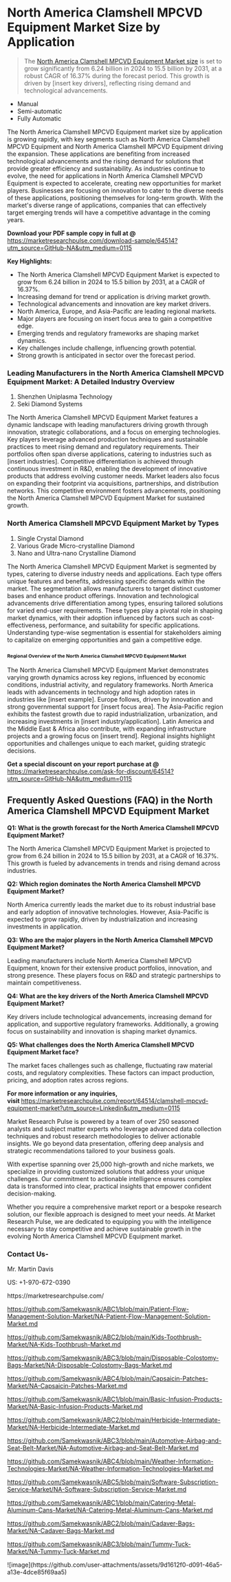 <h1>North America Clamshell MPCVD Equipment Market&nbsp;Size by Application</h1><blockquote><p>The <a href="https://marketresearchpulse.com/download-sample/64514?utm_source=GitHub-NA&amp;utm_medium=0115">North America Clamshell MPCVD Equipment Market size</a> is set to grow significantly from 6.24 billion in 2024 to 15.5 billion by 2031, at a robust CAGR of 16.37% during the forecast period. This growth is driven by [insert key drivers], reflecting rising demand and technological advancements.</p></blockquote><ul><li>Manual<li> Semi-automatic<li> Fully Automatic</li></ul><p>The North America Clamshell MPCVD Equipment market size by application is growing rapidly, with key segments such as North America Clamshell MPCVD Equipment and North America Clamshell MPCVD Equipment driving the expansion. These applications are benefiting from increased technological advancements and the rising demand for solutions that provide greater efficiency and sustainability. As industries continue to evolve, the need for applications in North America Clamshell MPCVD Equipment is expected to accelerate, creating new opportunities for market players. Businesses are focusing on innovation to cater to the diverse needs of these applications, positioning themselves for long-term growth. With the market's diverse range of applications, companies that can effectively target emerging trends will have a competitive advantage in the coming years.</p><p><strong>Download your PDF sample copy in full at @ </strong><a href="https://marketresearchpulse.com/download-sample/64514?utm_source=GitHub-NA&amp;utm_medium=0115">https://marketresearchpulse.com/download-sample/64514?utm_source=GitHub-NA&amp;utm_medium=0115</a></p><p><strong>Key Highlights: </strong></p><ul><li>The North America Clamshell MPCVD Equipment Market is expected to grow from 6.24 billion in 2024 to 15.5 billion by 2031, at a CAGR of 16.37%.</li><li>Increasing demand for trend or application is driving market growth.</li><li>Technological advancements and innovation are key market drivers.</li><li>North America, Europe, and Asia-Pacific are leading regional markets.</li><li>Major players are focusing on insert focus area to gain a competitive edge.</li><li>Emerging trends and regulatory frameworks are shaping market dynamics.</li><li>Key challenges include challenge, influencing growth potential.</li><li>Strong growth is anticipated in sector over the forecast period.</li></ul><h3>Leading Manufacturers in the North America Clamshell MPCVD Equipment Market: A Detailed Industry Overview</h3><ol><li>Shenzhen Uniplasma Technology</li><li>Seki Diamond Systems</li></ol><div class="flex max-w-full flex-col flex-grow"><div class="min-h-8 text-message flex w-full flex-col items-end gap-2 whitespace-normal break-words [.text-message+&amp;]:mt-5" dir="auto" data-message-author-role="assistant" data-message-id="fd8432e4-4910-450d-b182-61b7bfb0a01f" data-message-model-slug="gpt-4o"><div class="flex w-full flex-col gap-1 empty:hidden first:pt-[3px]"><div class="markdown prose w-full break-words dark:prose-invert light"><p>The North America Clamshell MPCVD Equipment Market features a dynamic landscape with leading manufacturers driving growth through innovation, strategic collaborations, and a focus on emerging technologies. Key players leverage advanced production techniques and sustainable practices to meet rising demand and regulatory requirements. Their portfolios often span diverse applications, catering to industries such as [insert industries]. Competitive differentiation is achieved through continuous investment in R&amp;D, enabling the development of innovative products that address evolving customer needs. Market leaders also focus on expanding their footprint via acquisitions, partnerships, and distribution networks. This competitive environment fosters advancements, positioning the North America Clamshell MPCVD Equipment Market for sustained growth.</p></div></div></div></div><h3>North America Clamshell MPCVD Equipment Market by Types</h3><ol><li>Single Crystal Diamond<li> Various Grade Micro-crystalline Diamond<li> Nano and Ultra-nano Crystalline Diamond</li></ol><div class="flex max-w-full flex-col flex-grow"><div class="min-h-8 text-message flex w-full flex-col items-end gap-2 whitespace-normal break-words [.text-message+&amp;]:mt-5" dir="auto" data-message-author-role="assistant" data-message-id="084470be-0bb7-4664-bddf-5156b4f41249" data-message-model-slug="gpt-4o-mini"><div class="flex w-full flex-col gap-1 empty:hidden first:pt-[3px]"><div class="markdown prose w-full break-words dark:prose-invert light"><p>The North America Clamshell MPCVD Equipment Market is segmented by types, catering to diverse industry needs and applications. Each type offers unique features and benefits, addressing specific demands within the market. The segmentation allows manufacturers to target distinct customer bases and enhance product offerings. Innovation and technological advancements drive differentiation among types, ensuring tailored solutions for varied end-user requirements. These types play a pivotal role in shaping market dynamics, with their adoption influenced by factors such as cost-effectiveness, performance, and suitability for specific applications. Understanding type-wise segmentation is essential for stakeholders aiming to capitalize on emerging opportunities and gain a competitive edge.</p></div></div></div></div><h3><span style="font-size: 11px;">Regional Overview of the North America Clamshell MPCVD Equipment Market</span></h3><div class="flex max-w-full flex-col flex-grow"><div class="min-h-8 text-message flex w-full flex-col items-end gap-2 whitespace-normal break-words [.text-message+&amp;]:mt-5" dir="auto" data-message-author-role="assistant" data-message-id="e9038762-ce64-4e30-91c9-9bd413514231" data-message-model-slug="gpt-4o-mini"><div class="flex w-full flex-col gap-1 empty:hidden first:pt-[3px]"><div class="markdown prose w-full break-words dark:prose-invert light"><p>The North America Clamshell MPCVD Equipment Market demonstrates varying growth dynamics across key regions, influenced by economic conditions, industrial activity, and regulatory frameworks. North America leads with advancements in technology and high adoption rates in industries like [insert example]. Europe follows, driven by innovation and strong governmental support for [insert focus area]. The Asia-Pacific region exhibits the fastest growth due to rapid industrialization, urbanization, and increasing investments in [insert industry/application]. Latin America and the Middle East &amp; Africa also contribute, with expanding infrastructure projects and a growing focus on [insert trend]. Regional insights highlight opportunities and challenges unique to each market, guiding strategic decisions.</p></div></div></div></div><p><strong>Get a special discount on your report purchase at @ </strong><a href="https://marketresearchpulse.com/ask-for-discount/64514?utm_source=GitHub-NA&amp;utm_medium=0115">https://marketresearchpulse.com/ask-for-discount/64514?utm_source=GitHub-NA&amp;utm_medium=0115</a></p><h2>Frequently Asked Questions (FAQ) in the North America Clamshell MPCVD Equipment Market</h2><p><strong>Q1: What is the growth forecast for the North America Clamshell MPCVD Equipment Market?</strong></p><p>The North America Clamshell MPCVD Equipment Market is projected to grow from 6.24 billion in 2024 to 15.5 billion by 2031, at a CAGR of 16.37%. This growth is fueled by advancements in trends and rising demand across industries.</p><p><strong>Q2: Which region dominates the North America Clamshell MPCVD Equipment Market?</strong></p><p>North America currently leads the market due to its robust industrial base and early adoption of innovative technologies. However, Asia-Pacific is expected to grow rapidly, driven by industrialization and increasing investments in application.</p><p><strong>Q3: Who are the major players in the North America Clamshell MPCVD Equipment Market?</strong></p><p>Leading manufacturers include North America Clamshell MPCVD Equipment, known for their extensive product portfolios, innovation, and strong presence. These players focus on R&amp;D and strategic partnerships to maintain competitiveness.</p><p><strong>Q4: What are the key drivers of the North America Clamshell MPCVD Equipment Market?</strong></p><p>Key drivers include technological advancements, increasing demand for application, and supportive regulatory frameworks. Additionally, a growing focus on sustainability and innovation is shaping market dynamics.</p><p><strong>Q5: What challenges does the North America Clamshell MPCVD Equipment Market face?</strong></p><p>The market faces challenges such as challenge, fluctuating raw material costs, and regulatory complexities. These factors can impact production, pricing, and adoption rates across regions.</p><p><strong>For more information or any inquiries, visit&nbsp;</strong><a href="https://marketresearchpulse.com/report/64514/clamshell-mpcvd-equipment-market?utm_source=Linkedin&utm_medium=0115">https://marketresearchpulse.com/report/64514/clamshell-mpcvd-equipment-market?utm_source=Linkedin&utm_medium=0115</a></p><p>Market Research Pulse is powered by a team of over 250 seasoned analysts and subject matter experts who leverage advanced data collection techniques and robust research methodologies to deliver actionable insights. We go beyond data presentation, offering deep analysis and strategic recommendations tailored to your business goals.</p><p>With expertise spanning over 25,000 high-growth and niche markets, we specialize in providing customized solutions that address your unique challenges. Our commitment to actionable intelligence ensures complex data is transformed into clear, practical insights that empower confident decision-making.</p><p>Whether you require a comprehensive market report or a bespoke research solution, our flexible approach is designed to meet your needs. At Market Research Pulse, we are dedicated to equipping you with the intelligence necessary to stay competitive and achieve sustainable growth in the evolving North America Clamshell MPCVD Equipment market.</p><h3><strong>Contact Us-</strong></h3><p>Mr. Martin Davis</p><p>US: +1-970-672-0390</p><p>https://marketresearchpulse.com/</p><p><a href="https://github.com/Samekwasnik/ABC1/blob/main/Patient-Flow-Management-Solution-Market/NA-Patient-Flow-Management-Solution-Market.md">https://github.com/Samekwasnik/ABC1/blob/main/Patient-Flow-Management-Solution-Market/NA-Patient-Flow-Management-Solution-Market.md</a></p><p><a href="https://github.com/Samekwasnik/ABC2/blob/main/Kids-Toothbrush-Market/NA-Kids-Toothbrush-Market.md">https://github.com/Samekwasnik/ABC2/blob/main/Kids-Toothbrush-Market/NA-Kids-Toothbrush-Market.md</a></p><p><a href="https://github.com/Samekwasnik/ABC3/blob/main/Disposable-Colostomy-Bags-Market/NA-Disposable-Colostomy-Bags-Market.md">https://github.com/Samekwasnik/ABC3/blob/main/Disposable-Colostomy-Bags-Market/NA-Disposable-Colostomy-Bags-Market.md</a></p><p><a href="https://github.com/Samekwasnik/ABC4/blob/main/Capsaicin-Patches-Market/NA-Capsaicin-Patches-Market.md">https://github.com/Samekwasnik/ABC4/blob/main/Capsaicin-Patches-Market/NA-Capsaicin-Patches-Market.md</a></p><p><a href="https://github.com/Samekwasnik/ABC1/blob/main/Basic-Infusion-Products-Market/NA-Basic-Infusion-Products-Market.md">https://github.com/Samekwasnik/ABC1/blob/main/Basic-Infusion-Products-Market/NA-Basic-Infusion-Products-Market.md</a></p><p><a href="https://github.com/Samekwasnik/ABC2/blob/main/Herbicide-Intermediate-Market/NA-Herbicide-Intermediate-Market.md">https://github.com/Samekwasnik/ABC2/blob/main/Herbicide-Intermediate-Market/NA-Herbicide-Intermediate-Market.md</a></p><p><a href="https://github.com/Samekwasnik/ABC3/blob/main/Automotive-Airbag-and-Seat-Belt-Market/NA-Automotive-Airbag-and-Seat-Belt-Market.md">https://github.com/Samekwasnik/ABC3/blob/main/Automotive-Airbag-and-Seat-Belt-Market/NA-Automotive-Airbag-and-Seat-Belt-Market.md</a></p><p><a href="https://github.com/Samekwasnik/ABC4/blob/main/Weather-Information-Technologies-Market/NA-Weather-Information-Technologies-Market.md">https://github.com/Samekwasnik/ABC4/blob/main/Weather-Information-Technologies-Market/NA-Weather-Information-Technologies-Market.md</a></p><p><a href="https://github.com/Samekwasnik/ABC5/blob/main/Software-Subscription-Service-Market/NA-Software-Subscription-Service-Market.md">https://github.com/Samekwasnik/ABC5/blob/main/Software-Subscription-Service-Market/NA-Software-Subscription-Service-Market.md</a></p><p><a href="https://github.com/Samekwasnik/ABC1/blob/main/Catering-Metal-Aluminum-Cans-Market/NA-Catering-Metal-Aluminum-Cans-Market.md">https://github.com/Samekwasnik/ABC1/blob/main/Catering-Metal-Aluminum-Cans-Market/NA-Catering-Metal-Aluminum-Cans-Market.md</a></p><p><a href="https://github.com/Samekwasnik/ABC2/blob/main/Cadaver-Bags-Market/NA-Cadaver-Bags-Market.md">https://github.com/Samekwasnik/ABC2/blob/main/Cadaver-Bags-Market/NA-Cadaver-Bags-Market.md</a></p><p><a href="https://github.com/Samekwasnik/ABC3/blob/main/Tummy-Tuck-Market/NA-Tummy-Tuck-Market.md">https://github.com/Samekwasnik/ABC3/blob/main/Tummy-Tuck-Market/NA-Tummy-Tuck-Market.md</a></p>
![image](https://github.com/user-attachments/assets/9d1612f0-d091-46a5-a13e-4dce85f69aa5)
